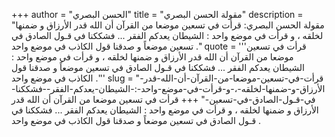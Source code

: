+++
author = "الحسن البصري"
title = "مقولة الحسن البصري"
description = "مقولة الحسن البصري: قرأت في تسعين موضعا من القرآن أن الله قدر الأرزاق و ضمنها لخلقه ، و قرأت في موضع واحد : الشيطان يعدكم الفقر ... فشككنا في قـول الصادق في تسعين موضعاً و صدقنا قول الكاذب في موضع واحد ."
quote = '''قرأت في تسعين موضعا من القرآن أن الله قدر الأرزاق و ضمنها لخلقه ، و قرأت في موضع واحد : الشيطان يعدكم الفقر ... فشككنا في قـول الصادق في تسعين موضعاً و صدقنا قول الكاذب في موضع واحد .'''
slug = "قرأت-في-تسعين-موضعا-من-القرآن-أن-الله-قدر-الأرزاق-و-ضمنها-لخلقه-،-و-قرأت-في-موضع-واحد-:-الشيطان-يعدكم-الفقر--فشككنا-في-قـول-الصادق-في-تسعين-"
+++
قرأت في تسعين موضعا من القرآن أن الله قدر الأرزاق و ضمنها لخلقه ، و قرأت في موضع واحد : الشيطان يعدكم الفقر ... فشككنا في قـول الصادق في تسعين موضعاً و صدقنا قول الكاذب في موضع واحد .
